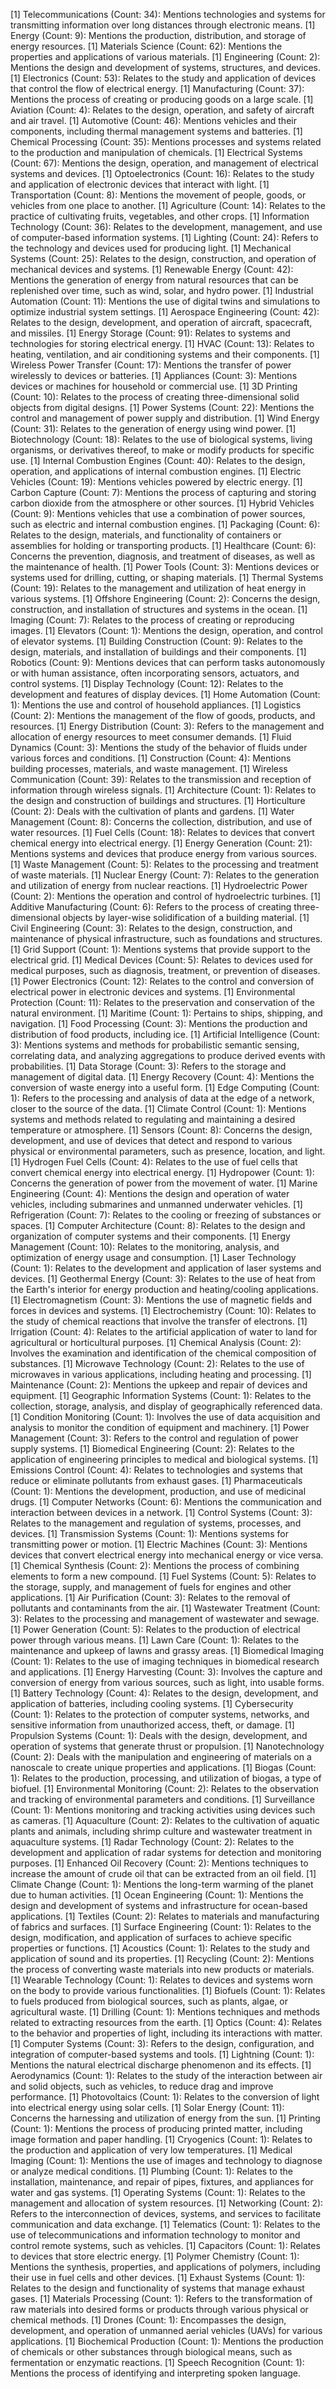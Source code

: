 [1] Telecommunications (Count: 34): Mentions technologies and systems for transmitting information over long distances through electronic means.
[1] Energy (Count: 9): Mentions the production, distribution, and storage of energy resources.
[1] Materials Science (Count: 62): Mentions the properties and applications of various materials.
[1] Engineering (Count: 2): Mentions the design and development of systems, structures, and devices.
[1] Electronics (Count: 53): Relates to the study and application of devices that control the flow of electrical energy.
[1] Manufacturing (Count: 37): Mentions the process of creating or producing goods on a large scale.
[1] Aviation (Count: 4): Relates to the design, operation, and safety of aircraft and air travel.
[1] Automotive (Count: 46): Mentions vehicles and their components, including thermal management systems and batteries.
[1] Chemical Processing (Count: 35): Mentions processes and systems related to the production and manipulation of chemicals.
[1] Electrical Systems (Count: 67): Mentions the design, operation, and management of electrical systems and devices.
[1] Optoelectronics (Count: 16): Relates to the study and application of electronic devices that interact with light.
[1] Transportation (Count: 8): Mentions the movement of people, goods, or vehicles from one place to another.
[1] Agriculture (Count: 14): Relates to the practice of cultivating fruits, vegetables, and other crops.
[1] Information Technology (Count: 36): Relates to the development, management, and use of computer-based information systems.
[1] Lighting (Count: 24): Refers to the technology and devices used for producing light.
[1] Mechanical Systems (Count: 25): Relates to the design, construction, and operation of mechanical devices and systems.
[1] Renewable Energy (Count: 42): Mentions the generation of energy from natural resources that can be replenished over time, such as wind, solar, and hydro power.
[1] Industrial Automation (Count: 11): Mentions the use of digital twins and simulations to optimize industrial system settings.
[1] Aerospace Engineering (Count: 42): Relates to the design, development, and operation of aircraft, spacecraft, and missiles.
[1] Energy Storage (Count: 91): Relates to systems and technologies for storing electrical energy.
[1] HVAC (Count: 13): Relates to heating, ventilation, and air conditioning systems and their components.
[1] Wireless Power Transfer (Count: 17): Mentions the transfer of power wirelessly to devices or batteries.
[1] Appliances (Count: 3): Mentions devices or machines for household or commercial use.
[1] 3D Printing (Count: 10): Relates to the process of creating three-dimensional solid objects from digital designs.
[1] Power Systems (Count: 22): Mentions the control and management of power supply and distribution.
[1] Wind Energy (Count: 31): Relates to the generation of energy using wind power.
[1] Biotechnology (Count: 18): Relates to the use of biological systems, living organisms, or derivatives thereof, to make or modify products for specific use.
[1] Internal Combustion Engines (Count: 40): Relates to the design, operation, and applications of internal combustion engines.
[1] Electric Vehicles (Count: 19): Mentions vehicles powered by electric energy.
[1] Carbon Capture (Count: 7): Mentions the process of capturing and storing carbon dioxide from the atmosphere or other sources.
[1] Hybrid Vehicles (Count: 9): Mentions vehicles that use a combination of power sources, such as electric and internal combustion engines.
[1] Packaging (Count: 6): Relates to the design, materials, and functionality of containers or assemblies for holding or transporting products.
[1] Healthcare (Count: 6): Concerns the prevention, diagnosis, and treatment of diseases, as well as the maintenance of health.
[1] Power Tools (Count: 3): Mentions devices or systems used for drilling, cutting, or shaping materials.
[1] Thermal Systems (Count: 19): Relates to the management and utilization of heat energy in various systems.
[1] Offshore Engineering (Count: 2): Concerns the design, construction, and installation of structures and systems in the ocean.
[1] Imaging (Count: 7): Relates to the process of creating or reproducing images.
[1] Elevators (Count: 1): Mentions the design, operation, and control of elevator systems.
[1] Building Construction (Count: 9): Relates to the design, materials, and installation of buildings and their components.
[1] Robotics (Count: 9): Mentions devices that can perform tasks autonomously or with human assistance, often incorporating sensors, actuators, and control systems.
[1] Display Technology (Count: 12): Relates to the development and features of display devices.
[1] Home Automation (Count: 1): Mentions the use and control of household appliances.
[1] Logistics (Count: 2): Mentions the management of the flow of goods, products, and resources.
[1] Energy Distribution (Count: 3): Refers to the management and allocation of energy resources to meet consumer demands.
[1] Fluid Dynamics (Count: 3): Mentions the study of the behavior of fluids under various forces and conditions.
[1] Construction (Count: 4): Mentions building processes, materials, and waste management.
[1] Wireless Communication (Count: 39): Relates to the transmission and reception of information through wireless signals.
[1] Architecture (Count: 1): Relates to the design and construction of buildings and structures.
[1] Horticulture (Count: 2): Deals with the cultivation of plants and gardens.
[1] Water Management (Count: 8): Concerns the collection, distribution, and use of water resources.
[1] Fuel Cells (Count: 18): Relates to devices that convert chemical energy into electrical energy.
[1] Energy Generation (Count: 21): Mentions systems and devices that produce energy from various sources.
[1] Waste Management (Count: 5): Relates to the processing and treatment of waste materials.
[1] Nuclear Energy (Count: 7): Relates to the generation and utilization of energy from nuclear reactions.
[1] Hydroelectric Power (Count: 2): Mentions the operation and control of hydroelectric turbines.
[1] Additive Manufacturing (Count: 6): Refers to the process of creating three-dimensional objects by layer-wise solidification of a building material.
[1] Civil Engineering (Count: 3): Relates to the design, construction, and maintenance of physical infrastructure, such as foundations and structures.
[1] Grid Support (Count: 1): Mentions systems that provide support to the electrical grid.
[1] Medical Devices (Count: 5): Relates to devices used for medical purposes, such as diagnosis, treatment, or prevention of diseases.
[1] Power Electronics (Count: 12): Relates to the control and conversion of electrical power in electronic devices and systems.
[1] Environmental Protection (Count: 11): Relates to the preservation and conservation of the natural environment.
[1] Maritime (Count: 1): Pertains to ships, shipping, and navigation.
[1] Food Processing (Count: 3): Mentions the production and distribution of food products, including ice.
[1] Artificial Intelligence (Count: 3): Mentions systems and methods for probabilistic semantic sensing, correlating data, and analyzing aggregations to produce derived events with probabilities.
[1] Data Storage (Count: 3): Refers to the storage and management of digital data.
[1] Energy Recovery (Count: 4): Mentions the conversion of waste energy into a useful form.
[1] Edge Computing (Count: 1): Refers to the processing and analysis of data at the edge of a network, closer to the source of the data.
[1] Climate Control (Count: 1): Mentions systems and methods related to regulating and maintaining a desired temperature or atmosphere.
[1] Sensors (Count: 8): Concerns the design, development, and use of devices that detect and respond to various physical or environmental parameters, such as presence, location, and light.
[1] Hydrogen Fuel Cells (Count: 4): Relates to the use of fuel cells that convert chemical energy into electrical energy.
[1] Hydropower (Count: 1): Concerns the generation of power from the movement of water.
[1] Marine Engineering (Count: 4): Mentions the design and operation of water vehicles, including submarines and unmanned underwater vehicles.
[1] Refrigeration (Count: 7): Relates to the cooling or freezing of substances or spaces.
[1] Computer Architecture (Count: 8): Relates to the design and organization of computer systems and their components.
[1] Energy Management (Count: 10): Relates to the monitoring, analysis, and optimization of energy usage and consumption.
[1] Laser Technology (Count: 1): Relates to the development and application of laser systems and devices.
[1] Geothermal Energy (Count: 3): Relates to the use of heat from the Earth's interior for energy production and heating/cooling applications.
[1] Electromagnetism (Count: 3): Mentions the use of magnetic fields and forces in devices and systems.
[1] Electrochemistry (Count: 10): Relates to the study of chemical reactions that involve the transfer of electrons.
[1] Irrigation (Count: 4): Relates to the artificial application of water to land for agricultural or horticultural purposes.
[1] Chemical Analysis (Count: 2): Involves the examination and identification of the chemical composition of substances.
[1] Microwave Technology (Count: 2): Relates to the use of microwaves in various applications, including heating and processing.
[1] Maintenance (Count: 2): Mentions the upkeep and repair of devices and equipment.
[1] Geographic Information Systems (Count: 1): Relates to the collection, storage, analysis, and display of geographically referenced data.
[1] Condition Monitoring (Count: 1): Involves the use of data acquisition and analysis to monitor the condition of equipment and machinery.
[1] Power Management (Count: 3): Refers to the control and regulation of power supply systems.
[1] Biomedical Engineering (Count: 2): Relates to the application of engineering principles to medical and biological systems.
[1] Emissions Control (Count: 4): Relates to technologies and systems that reduce or eliminate pollutants from exhaust gases.
[1] Pharmaceuticals (Count: 1): Mentions the development, production, and use of medicinal drugs.
[1] Computer Networks (Count: 6): Mentions the communication and interaction between devices in a network.
[1] Control Systems (Count: 3): Relates to the management and regulation of systems, processes, and devices.
[1] Transmission Systems (Count: 1): Mentions systems for transmitting power or motion.
[1] Electric Machines (Count: 3): Mentions devices that convert electrical energy into mechanical energy or vice versa.
[1] Chemical Synthesis (Count: 2): Mentions the process of combining elements to form a new compound.
[1] Fuel Systems (Count: 5): Relates to the storage, supply, and management of fuels for engines and other applications.
[1] Air Purification (Count: 3): Relates to the removal of pollutants and contaminants from the air.
[1] Wastewater Treatment (Count: 3): Relates to the processing and management of wastewater and sewage.
[1] Power Generation (Count: 5): Relates to the production of electrical power through various means.
[1] Lawn Care (Count: 1): Relates to the maintenance and upkeep of lawns and grassy areas.
[1] Biomedical Imaging (Count: 1): Relates to the use of imaging techniques in biomedical research and applications.
[1] Energy Harvesting (Count: 3): Involves the capture and conversion of energy from various sources, such as light, into usable forms.
[1] Battery Technology (Count: 4): Relates to the design, development, and application of batteries, including cooling systems.
[1] Cybersecurity (Count: 1): Relates to the protection of computer systems, networks, and sensitive information from unauthorized access, theft, or damage.
[1] Propulsion Systems (Count: 1): Deals with the design, development, and operation of systems that generate thrust or propulsion.
[1] Nanotechnology (Count: 2): Deals with the manipulation and engineering of materials on a nanoscale to create unique properties and applications.
[1] Biogas (Count: 1): Relates to the production, processing, and utilization of biogas, a type of biofuel.
[1] Environmental Monitoring (Count: 2): Relates to the observation and tracking of environmental parameters and conditions.
[1] Surveillance (Count: 1): Mentions monitoring and tracking activities using devices such as cameras.
[1] Aquaculture (Count: 2): Relates to the cultivation of aquatic plants and animals, including shrimp culture and wastewater treatment in aquaculture systems.
[1] Radar Technology (Count: 2): Relates to the development and application of radar systems for detection and monitoring purposes.
[1] Enhanced Oil Recovery (Count: 2): Mentions techniques to increase the amount of crude oil that can be extracted from an oil field.
[1] Climate Change (Count: 1): Mentions the long-term warming of the planet due to human activities.
[1] Ocean Engineering (Count: 1): Mentions the design and development of systems and infrastructure for ocean-based applications.
[1] Textiles (Count: 2): Relates to materials and manufacturing of fabrics and surfaces.
[1] Surface Engineering (Count: 1): Relates to the design, modification, and application of surfaces to achieve specific properties or functions.
[1] Acoustics (Count: 1): Relates to the study and application of sound and its properties.
[1] Recycling (Count: 2): Mentions the process of converting waste materials into new products or materials.
[1] Wearable Technology (Count: 1): Relates to devices and systems worn on the body to provide various functionalities.
[1] Biofuels (Count: 1): Relates to fuels produced from biological sources, such as plants, algae, or agricultural waste.
[1] Drilling (Count: 1): Mentions techniques and methods related to extracting resources from the earth.
[1] Optics (Count: 4): Relates to the behavior and properties of light, including its interactions with matter.
[1] Computer Systems (Count: 3): Refers to the design, configuration, and integration of computer-based systems and tools.
[1] Lightning (Count: 1): Mentions the natural electrical discharge phenomenon and its effects.
[1] Aerodynamics (Count: 1): Relates to the study of the interaction between air and solid objects, such as vehicles, to reduce drag and improve performance.
[1] Photovoltaics (Count: 1): Relates to the conversion of light into electrical energy using solar cells.
[1] Solar Energy (Count: 11): Concerns the harnessing and utilization of energy from the sun.
[1] Printing (Count: 1): Mentions the process of producing printed matter, including image formation and paper handling.
[1] Cryogenics (Count: 1): Relates to the production and application of very low temperatures.
[1] Medical Imaging (Count: 1): Mentions the use of images and technology to diagnose or analyze medical conditions.
[1] Plumbing (Count: 1): Relates to the installation, maintenance, and repair of pipes, fixtures, and appliances for water and gas systems.
[1] Operating Systems (Count: 1): Relates to the management and allocation of system resources.
[1] Networking (Count: 2): Refers to the interconnection of devices, systems, and services to facilitate communication and data exchange.
[1] Telematics (Count: 1): Relates to the use of telecommunications and information technology to monitor and control remote systems, such as vehicles.
[1] Capacitors (Count: 1): Relates to devices that store electric energy.
[1] Polymer Chemistry (Count: 1): Mentions the synthesis, properties, and applications of polymers, including their use in fuel cells and other devices.
[1] Exhaust Systems (Count: 1): Relates to the design and functionality of systems that manage exhaust gases.
[1] Materials Processing (Count: 1): Refers to the transformation of raw materials into desired forms or products through various physical or chemical methods.
[1] Drones (Count: 1): Encompasses the design, development, and operation of unmanned aerial vehicles (UAVs) for various applications.
[1] Biochemical Production (Count: 1): Mentions the production of chemicals or other substances through biological means, such as fermentation or enzymatic reactions.
[1] Speech Recognition (Count: 1): Mentions the process of identifying and interpreting spoken language.

